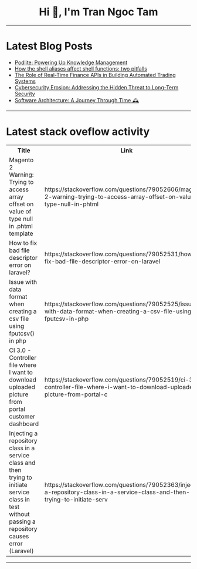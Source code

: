 <h1 align="center">Hi 👋, I'm Tran Ngoc Tam</h1>

---

# Latest Blog Posts 
<!-- BLOG-POST-LIST:START -->
- [Podlite: Powering Up Knowledge Management](https://dev.to/zag/podlite-powering-up-knowledge-management-1knn)
- [How the shell aliases affect shell functions: two pitfalls](https://dev.to/franklinyu/how-the-shell-aliases-affect-shell-functions-two-pitfalls-2ao9)
- [The Role of Real-Time Finance APIs in Building Automated Trading Systems](https://dev.to/williamsmithh/the-role-of-real-time-finance-apis-in-building-automated-trading-systems-151j)
- [Cybersecurity Erosion: Addressing the Hidden Threat to Long-Term Security](https://dev.to/viradiaharsh/cybersecurity-erosion-addressing-the-hidden-threat-to-long-term-security-346c)
- [Software Architecture: A Journey Through Time 🕰️](https://dev.to/ipazooki/software-architecture-a-journey-through-time-map)
<!-- BLOG-POST-LIST:END -->

---

# Latest stack oveflow activity
<table>
  <tr><th>Title</th><th>Link</th></tr>
  <!-- STACKOVERFLOW:START --><tr><td>Magento 2 Warning: Trying to access array offset on value of type null in .phtml template</td><td>https://stackoverflow.com/questions/79052606/magento-2-warning-trying-to-access-array-offset-on-value-of-type-null-in-phtml</td></tr><tr><td>How to fix bad file descriptor error on laravel?</td><td>https://stackoverflow.com/questions/79052531/how-to-fix-bad-file-descriptor-error-on-laravel</td></tr><tr><td>Issue with data format when creating a csv file using fputcsv&lpar;&rpar; in php</td><td>https://stackoverflow.com/questions/79052525/issue-with-data-format-when-creating-a-csv-file-using-fputcsv-in-php</td></tr><tr><td>CI 3.0 - Controller file where I want to download uploaded picture from portal customer dashboard</td><td>https://stackoverflow.com/questions/79052519/ci-3-0-controller-file-where-i-want-to-download-uploaded-picture-from-portal-c</td></tr><tr><td>Injecting a repository class in a service class and then trying to initiate service class in test without passing a repository causes error &lpar;Laravel&rpar;</td><td>https://stackoverflow.com/questions/79052363/injecting-a-repository-class-in-a-service-class-and-then-trying-to-initiate-serv</td></tr><!-- STACKOVERFLOW:END -->
</table>

---


